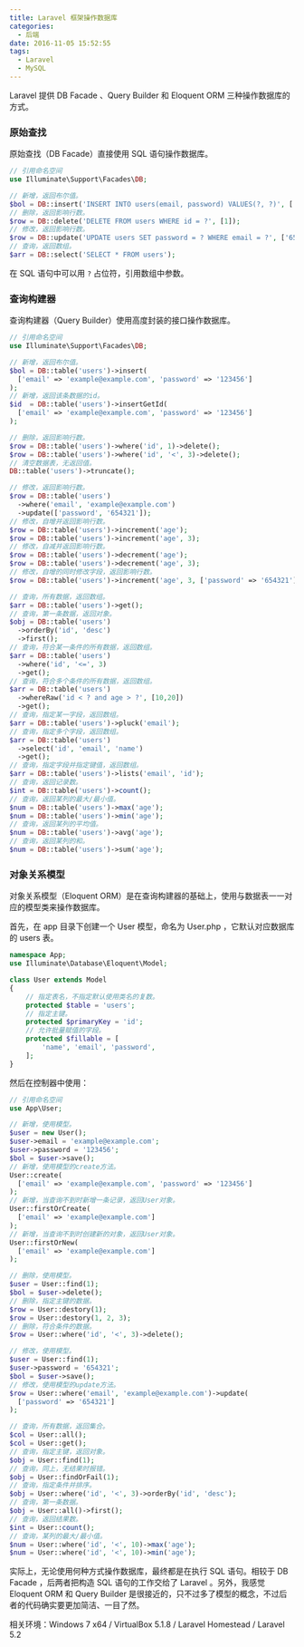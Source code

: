 ```yaml
---
title: Laravel 框架操作数据库
categories:
  - 后端
date: 2016-11-05 15:52:55
tags:
  - Laravel
  - MySQL
---
```


Laravel 提供 DB Facade 、Query Builder 和 Eloquent ORM 三种操作数据库的方式。

### 原始查找

原始查找（DB Facade）直接使用 SQL 语句操作数据库。

<!-- more -->

``` php
// 引用命名空间
use Illuminate\Support\Facades\DB;
```

``` php
// 新增，返回布尔值。
$bol = DB::insert('INSERT INTO users(email, password) VALUES(?, ?)', ['example@example.com', '123456']);
// 删除，返回影响行数。
$row = DB::delete('DELETE FROM users WHERE id = ?', [1]);
// 修改，返回影响行数。
$row = DB::update('UPDATE users SET password = ? WHERE email = ?', ['654321', 'example@example.com']);
// 查询，返回数组。
$arr = DB::select('SELECT * FROM users');
```

在 SQL 语句中可以用 `?` 占位符，引用数组中参数。

### 查询构建器

查询构建器（Query Builder）使用高度封装的接口操作数据库。

``` php
// 引用命名空间
use Illuminate\Support\Facades\DB;
```

``` php
// 新增，返回布尔值。
$bol = DB::table('users')->insert(
  ['email' => 'example@example.com', 'password' => '123456']
);
// 新增，返回该条数据的id。
$id  = DB::table('users')->insertGetId(
  ['email' => 'example@example.com', 'password' => '123456']
);
```

``` php
// 删除，返回影响行数。
$row = DB::table('users')->where('id', 1)->delete();
$row = DB::table('users')->where('id', '<', 3)->delete();
// 清空数据表，无返回值。
DB::table('users')->truncate();
```

``` php
// 修改，返回影响行数。
$row = DB::table('users')
  ->where('email', 'example@example.com')
  ->update(['password', '654321']);
// 修改，自增并返回影响行数。
$row = DB::table('users')->increment('age');
$row = DB::table('users')->increment('age', 3);
// 修改，自减并返回影响行数。
$row = DB::table('users')->decrement('age');
$row = DB::table('users')->decrement('age', 3);
// 修改，自增的同时修改字段，返回影响行数。
$row = DB::table('users')->increment('age', 3, ['password' => '654321']);
```

``` php
// 查询，所有数据，返回数组。
$arr = DB::table('users')->get();
// 查询，第一条数据，返回对象。
$obj = DB::table('users')
  ->orderBy('id', 'desc')
  ->first();
// 查询，符合某一条件的所有数据，返回数组。
$arr = DB::table('users')
  ->where('id', '<=', 3)
  ->get();
// 查询，符合多个条件的所有数据，返回数组。
$arr = DB::table('users')
  ->whereRaw('id < ? and age > ?', [10,20])
  ->get();
// 查询，指定某一字段，返回数组。
$arr = DB::table('users')->pluck('email');
// 查询，指定多个字段，返回数组。
$arr = DB::table('users')
  ->select('id', 'email', 'name')
  ->get();
// 查询，指定字段并指定键值，返回数组。
$arr = DB::table('users')->lists('email', 'id');
// 查询，返回记录数。
$int = DB::table('users')->count();
// 查询，返回某列的最大/最小值。
$num = DB::table('users')->max('age');
$num = DB::table('users')->min('age');
// 查询，返回某列的平均值。
$num = DB::table('users')->avg('age');
// 查询，返回某列的和。
$num = DB::table('users')->sum('age');
```

### 对象关系模型

对象关系模型（Eloquent ORM）是在查询构建器的基础上，使用与数据表一一对应的模型类来操作数据库。

首先，在 app 目录下创建一个 User 模型，命名为 User.php ，它默认对应数据库的 users 表。

``` php
namespace App;
use Illuminate\Database\Eloquent\Model;

class User extends Model
{
    // 指定表名，不指定默认使用类名的复数。
    protected $table = 'users';
    // 指定主键。
    protected $primaryKey = 'id';
    // 允许批量赋值的字段。
    protected $fillable = [
        'name', 'email', 'password',
    ];
}
```

然后在控制器中使用：

``` php
// 引用命名空间
use App\User;
```

``` php
// 新增，使用模型。
$user = new User();
$user->email = 'example@example.com';
$user->password = '123456';
$bol = $user->save();
// 新增，使用模型的create方法。
User::create(
  ['email' => 'example@example.com', 'password' => '123456']
);
// 新增，当查询不到时新增一条记录，返回User对象。
User::firstOrCreate(
  ['email' => 'example@example.com']
);
// 新增，当查询不到时创建新的对象，返回User对象。
User::firstOrNew(
  ['email' => 'example@example.com']
);
```

``` php
// 删除，使用模型。
$user = User::find(1);
$bol = $user->delete();
// 删除，指定主键的数据。
$row = User::destory(1);
$row = User::destory(1, 2, 3);
// 删除，符合条件的数据。
$row = User::where('id', '<', 3)->delete();
```

``` php
// 修改，使用模型。
$user = User::find(1);
$user->password = '654321';
$bol = $user->save();
// 修改，使用模型的update方法。
$row = User::where('email', 'example@example.com')->update(
  ['password' => '654321']
);
```

``` php
// 查询，所有数据，返回集合。
$col = User::all();
$col = User::get();
// 查询，指定主键，返回对象。
$obj = User::find(1);
// 查询，同上，无结果时报错。
$obj = User::findOrFail(1);
// 查询，指定条件并排序。
$obj = User::where('id', '<', 3)->orderBy('id', 'desc');
// 查询，第一条数据。
$obj = User::all()->first();
// 查询，返回结果数。
$int = User::count();
// 查询，某列的最大/最小值。
$num = User::where('id', '<', 10)->max('age');
$num = User::where('id', '<', 10)->min('age');
```

实际上，无论使用何种方式操作数据库，最终都是在执行 SQL 语句。相较于 DB Facade ，后两者把构造 SQL 语句的工作交给了 Laravel 。另外，我感觉 Eloquent ORM 和 Query Builder 是很接近的，只不过多了模型的概念，不过后者的代码确实要更加简洁、一目了然。

相关环境：Windows 7 x64 / VirtualBox 5.1.8 / Laravel Homestead / Laravel 5.2